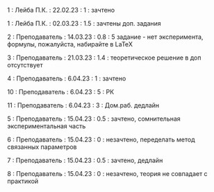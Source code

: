1 : Лейба П.К. : 22.02.23 : 1 : зачтено

1 : Лейба П.К. : 02.03.23 : 1.5 : зачтены доп. задания

2 : Преподаватель : 14.03.23 : 0.8 : 5 задание - нет эксперимента, формулы, пожалуйста, набирайте в LaTeX

3 : Преподаватель : 21.03.23 : 1.4 : теоретическое решение в доп отсутствует

4 : Преподаватель : 6.04.23 : 1 : зачтено

10 : Преподаватель : 6.04.23 : 5 : РК

11 : Преподаватель : 6.04.23 : 3 : Дом.раб. дедлайн

5 : Преподаватель : 15.04.23 : 0.5 : зачтено, сомнительная экспериментальная часть

6 : Преподаватель : 15.04.23 : 0 : незачтено, переделать метод связанных параметров

7 : Преподаватель : 15.04.23 : 0.5 : зачтено, дедлайн

8 : Преподаватель : 15.04.23 : 0 : незачтено, теория не совпадает с практикой

